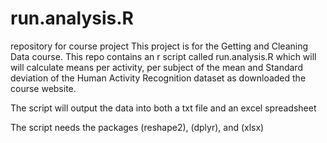 # run.analysis.R
repository for course project
This project is for the Getting and Cleaning Data course.
This repo contains an r script called run.analysis.R which will will calculate 
means per activity, per subject of the mean and Standard deviation of the Human Activity Recognition dataset as downloaded 
the course website.

The script will output the data into both a txt file and an excel spreadsheet

The script needs the packages (reshape2), (dplyr), and (xlsx)
